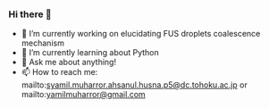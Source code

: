 ### Hi there 👋

<!--
**meraculin/meraculin** is a ✨ _special_ ✨ repository because its `README.md` (this file) appears on your GitHub profile.
-->
- 🔭 I’m currently working on elucidating FUS droplets coalescence mechanism
- 🌱 I’m currently learning about Python
- 💬 Ask me about anything!
- 📫 How to reach me: mailto:syamil.muharror.ahsanul.husna.p5@dc.tohoku.ac.jp or mailto:yamilmuharror@gmail.com
